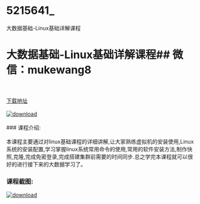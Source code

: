 # 5215641_
大数据基础-Linux基础详解课程
# 大数据基础-Linux基础详解课程## 微信：mukewang8
<br/></br>[下载地址](http://www.36tz.cn/article/5215641 "下载地址")
<br/></br>[![download](http://36tz.cn/muke_img/2020_10_2-34.png "下载地址")](http://www.36tz.cn/article/5215641 "下载地址")
<br/></br>### 课程介绍:<br/></br>本课程主要通过对linux基础课程的详细讲解,让大家熟练虚拟机的安装使用,Linux系统的安装配置,学习掌握linux系统常用命令的使用,常用的软件安装方法,制作快照,克隆,完成免密登录,完成搭建集群前需要的时间同步.总之学完本课程就可以很好的进行接下来的大数据学习了。

### 课程截图:
[![download](http://36tz.cn/muke_img/2020_10_1-38.png "下载地址")](http://www.36tz.cn/article/5215641 "下载地址")
